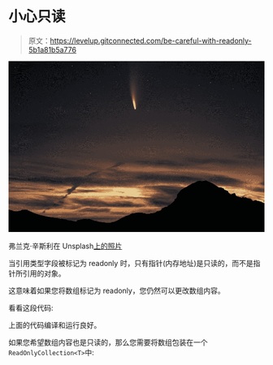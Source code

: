# 小心只读

> 原文：<https://levelup.gitconnected.com/be-careful-with-readonly-5b1a81b5a776>

![](img/221cb0e5327ee5908b92d57246a60178.png)

弗兰克·辛斯利在 Unsplash[上的照片](https://unsplash.com/)

当引用类型字段被标记为 readonly 时，只有指针(内存地址)是只读的，而不是指针所引用的对象。

这意味着如果您将数组标记为 readonly，您仍然可以更改数组内容。

看看这段代码:

上面的代码编译和运行良好。

如果您希望数组内容也是只读的，那么您需要将数组包装在一个`ReadOnlyCollection<T>`中: